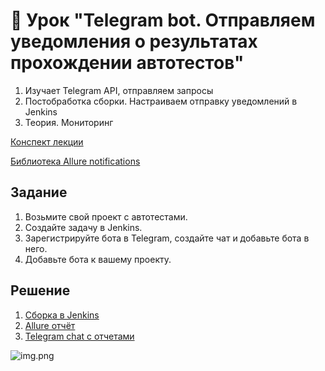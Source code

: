 # 📁 Урок "Telegram bot. Отправляем уведомления о результатах прохождении автотестов"

1. Изучает Telegram API, отправляем запросы
2. Постобработка сборки. Настраиваем отправку уведомлений в Jenkins
3. Теория. Мониторинг

[Конспект лекции](https://github.com/qa-guru/knowledge-base)

[Библиотека Allure notifications](https://github.com/qa-guru/allure-notifications)

## Задание

1. Возьмите свой проект с автотестами.
2. Создайте задачу в Jenkins.
3. Зарегистрируйте бота в Telegram, создайте чат и добавьте бота в него.
4. Добавьте бота к вашему проекту.

## Решение
1. [Сборка в Jenkins](https://jenkins.autotests.cloud/job/QA_guru_python_6_13_student_Ter-Akopova/10/)
2. [Allure отчёт](https://jenkins.autotests.cloud/job/QA_guru_python_6_13_student_Ter-Akopova/10/allure/)
3. [Telegram chat с отчетами](https://t.me/+5Su0cvYZyx9lYWMy)

![img.png](![Screenshot_24.png](..%2F..%2FOneDrive%2F%C4%EE%EA%F3%EC%E5%ED%F2%FB%2FLightshot%2FScreenshot_24.png))